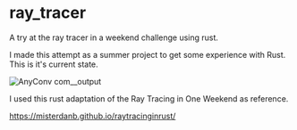 # ray_tracer
A try at the ray tracer in a weekend challenge using rust. 

I made this attempt as a summer project to get some experience with Rust. This is it's current state.

![AnyConv com__output](https://user-images.githubusercontent.com/80289256/186730495-4a44da09-5ccc-437f-97ec-85e66f4bf024.jpeg)

I used this rust adaptation of the Ray Tracing in One Weekend as reference.

 https://misterdanb.github.io/raytracinginrust/
